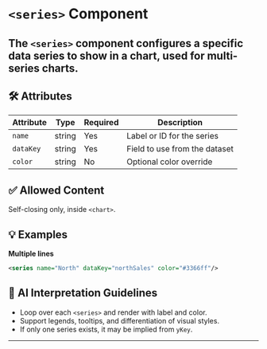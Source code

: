 # `<series>` Component

The `<series>` component configures a specific data series to show in a chart, used for multi-series charts.
---

## 🛠 Attributes
| Attribute | Type | Required | Description |
|-----------|------|----------|-------------|
| `name` | string | Yes | Label or ID for the series |
| `dataKey` | string | Yes | Field to use from the dataset |
| `color` | string | No | Optional color override |

## ✅ Allowed Content
Self-closing only, inside `<chart>`.

## 💡 Examples
**Multiple lines**
```xml
<series name="North" dataKey="northSales" color="#3366ff"/>
```

## 🧩 AI Interpretation Guidelines
- Loop over each `<series>` and render with label and color.
- Support legends, tooltips, and differentiation of visual styles.
- If only one series exists, it may be implied from `yKey`.
---